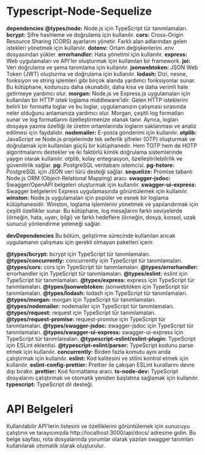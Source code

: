# Typescript-Node-Sequelize

**dependencies**
**@types/node:** Node.js için TypeScript tür tanımlamaları.
**bcrypt:** Şifre hashleme ve doğrulama için kullanılır.
**cors:** Cross-Origin Resource Sharing (CORS) ayarlarını yönetir. Farklı alan adlarından gelen istekleri yönetmek için kullanılır.
**dotenv:** Ortam değişkenlerini .env dosyasından yükler.
**errorhandler:** Hata yönetimi için kullanılır.
**express:** Web uygulamaları ve API'ler oluşturmak için kullanılan bir framework.
**joi:** Veri doğrulama ve şema tanımlama için kullanılır.
**jsonwebtoken:** JSON Web Token (JWT) oluşturma ve doğrulama için kullanılır.
**lodash:** Dizi, nesne, fonksiyon ve string işlemleri gibi birçok alanda yardımcı fonksiyonlar sunar. Bu kütüphane, kodunuzu daha okunabilir, daha kısa ve daha verimli hale getirmeye yardımcı olur.
**morgan:** Node.js ve Express.js uygulamaları için kullanılan bir HTTP istek loglama middleware'idir. Gelen HTTP isteklerini belirli bir formatta loglar ve bu loglar, uygulamanızın çalışması sırasında neler olduğunu anlamanıza yardımcı olur. Morgan, çeşitli log formatları sunar ve log formatlarını özelleştirmenize olanak tanır. Ayrıca, logları dosyaya yazma özelliği ile üretim ortamlarında logların saklanması ve analiz edilmesi için faydalıdır.
**nodemailer:** E-posta gönderimi için kullanılır.
**otplib:** JavaScript ve Node.js projelerinde tek seferlik şifreler (OTP) oluşturmak ve doğrulamak için kullanılan güçlü bir kütüphanedir. Hem TOTP hem de HOTP algoritmalarını destekler ve iki faktörlü kimlik doğrulama sistemlerinde yaygın olarak kullanılır. otplib, kolay entegrasyon, özelleştirilebilirlik ve güvenilirlik sağlar.
**pg:** PostgreSQL veritabanı istemcisi.
**pg-hstore:** PostgreSQL için JSON veri türü desteği sağlar.
**sequelize:** Promise tabanlı Node.js ORM (Object-Relational Mapping) aracı.
**swagger-jsdoc:** Swagger/OpenAPI belgeleri oluşturmak için kullanılır.
**swagger-ui-express:** Swagger belgelerini Express uygulamasında görüntülemek için kullanılır.
**winston:** Node.js uygulamaları için popüler ve esnek bir loglama kütüphanesidir. Winston, loglama işlemlerini yönetmek ve yapılandırmak için çeşitli özellikler sunar. Bu kütüphane, log mesajlarını farklı seviyelerde (örneğin, hata, uyarı, bilgi) ve farklı hedeflere (örneğin, dosya, konsol, uzak sunucu) yönlendirme yeteneği sağlar.

**devDependencies**
Bu bölüm, geliştirme sürecinde kullanılan ancak uygulamanın çalışması için gerekli olmayan paketleri içerir.

**@types/bcrypt:** bcrypt için TypeScript tür tanımlamaları.
**@types/concurrently:** concurrently için TypeScript tür tanımlamaları.
**@types/cors:** cors için TypeScript tür tanımlamaları.
**@types/errorhandler:** errorhandler için TypeScript tür tanımlamaları.
**@types/eslint:** eslint için TypeScript tür tanımlamaları.
**@types/express:** express için TypeScript tür tanımlamaları.
**@types/jsonwebtoken:** jsonwebtoken için TypeScript tür tanımlamaları.
**@types/lodash:** lodash için TypeScript tür tanımlamaları.
**@types/morgan:** morgan için TypeScript tür tanımlamaları.
**@types/nodemailer:** nodemailer için TypeScript tür tanımlamaları.
**@types/request:** request için TypeScript tür tanımlamaları.
**@types/request-promise:** request-promise için TypeScript tür tanımlamaları.
**@types/swagger-jsdoc:** swagger-jsdoc için TypeScript tür tanımlamaları.
**@types/swagger-ui-express:** swagger-ui-express için TypeScript tür tanımlamaları.
**@typescript-eslint/eslint-plugin:** TypeScript için ESLint eklentisi.
**@typescript-eslint/parser:** TypeScript kodunu parse etmek için kullanılır.
**concurrently:** Birden fazla komutu aynı anda çalıştırmak için kullanılır.
**eslint:** Kod kalitesini ve stilini kontrol etmek için kullanılır.
**eslint-config-prettier:** Prettier ile çakışan ESLint kurallarını devre dışı bırakır.
**prettier:** Kod formatlama aracı.
**ts-node-dev:** TypeScript dosyalarını çalıştırmak ve otomatik yeniden başlatma sağlamak için kullanılır.
**typescript:** TypeScript dil desteği.

# API Belgeleri

Kullanılabilir API'lerin listesini ve özelliklerini görüntülemek için sunucuyu çalıştırın ve tarayıcınızda http://localhost:3000/api/docs/ adresine gidin. Bu belge sayfası, rota dosyalarında yorumlar olarak yazılan swagger tanımları kullanılarak otomatik olarak oluşturulur.
